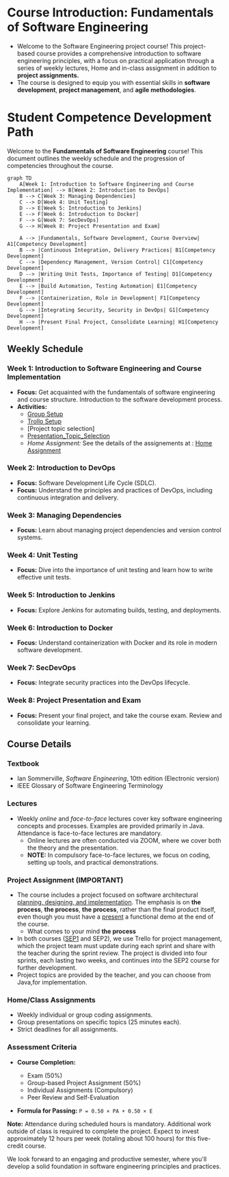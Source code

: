 # Course Introduction: Fundamentals of Software Engineering

- Welcome to the  Software Engineering project course! This project-based course provides a comprehensive introduction to software engineering principles, with a focus on practical application through a series of weekly lectures, Home and in-class assignment in addition to **project assignments.**
- The course is designed to equip you with essential skills in **software development**, **project management**, and **agile methodologies**.

# Student Competence Development Path

Welcome to the **Fundamentals of Software Engineering** course! This document outlines the weekly schedule and the progression of competencies throughout the course.

```mermaid
graph TD
    A[Week 1: Introduction to Software Engineering and Course Implementation] --> B[Week 2: Introduction to DevOps]
    B --> C[Week 3: Managing Dependencies]
    C --> D[Week 4: Unit Testing]
    D --> E[Week 5: Introduction to Jenkins]
    E --> F[Week 6: Introduction to Docker]
    F --> G[Week 7: SecDevOps]
    G --> H[Week 8: Project Presentation and Exam]
    
    A --> |Fundamentals, Software Development, Course Overview| A1[Competency Development]
    B --> |Continuous Integration, Delivery Practices| B1[Competency Development]
    C --> |Dependency Management, Version Control| C1[Competency Development]
    D --> |Writing Unit Tests, Importance of Testing| D1[Competency Development]
    E --> |Build Automation, Testing Automation| E1[Competency Development]
    F --> |Containerization, Role in Development| F1[Competency Development]
    G --> |Integrating Security, Security in DevOps| G1[Competency Development]
    H --> |Present Final Project, Consolidate Learning| H1[Competency Development]
```

## Weekly Schedule

### Week 1: Introduction to Software Engineering and Course Implementation

- **Focus:** Get acquainted with the fundamentals of software engineering and course structure. Introduction to the software development process.
- **Activities:**
    - [Group Setup](https://github.com/ADirin/OTP1_LectureMaterial/blob/main/Week%201/Lecture%20Assignment/Assignment1.md)
    - [Trollo Setup](https://github.com/ADirin/OTP1_LectureMaterial/blob/main/Project_Scrum/Project_Management_Trello/Introduction-To_Trello.md)
    - [Project topic selection]
    - [Presentation_Topic_Selection](https://github.com/ADirin/OTP1_LectureMaterial/blob/main/Lecture_Presentation/Topics.md)
    - *Home Assignment:* See the details of the assignements at : [Home Assignment](https://github.com/ADirin/OTP1_LectureMaterial/tree/main/Week%201/Home%20Assignment)
        

### Week 2: Introduction to DevOps
- **Focus:** Software Development Life Cycle (SDLC).
- **Focus:** Understand the principles and practices of DevOps, including continuous integration and delivery.

### Week 3: Managing Dependencies

- **Focus:** Learn about managing project dependencies and version control systems.

### Week 4: Unit Testing

- **Focus:** Dive into the importance of unit testing and learn how to write effective unit tests.

### Week 5: Introduction to Jenkins

- **Focus:** Explore Jenkins for automating builds, testing, and deployments.

### Week 6: Introduction to Docker

- **Focus:** Understand containerization with Docker and its role in modern software development.

### Week 7: SecDevOps

- **Focus:** Integrate security practices into the DevOps lifecycle.

### Week 8: Project Presentation and Exam

- **Focus:** Present your final project, and take the course exam. Review and consolidate your learning.

## Course Details

### Textbook

- Ian Sommerville, *Software Engineering*, 10th edition (Electronic version)
- IEEE Glossary of Software Engineering Terminology

### Lectures

- Weekly *online* and *face-to-face* lectures cover key software engineering concepts and processes. Examples are provided primarily in Java. Attendance is face-to-face lectures are mandatory.
    - Online lectures are often conducted via ZOOM, where we cover both the theory and the presentation.
    - **NOTE:** In compulsory face-to-face lectures, we focus on coding, setting up tools, and practical demonstrations.     

### Project Assignment (IMPORTANT)

- The course includes a project focused on software architectural [planning, designing, and implementation](https://github.com/ADirin/OTP1_LectureMaterial/tree/main/Project_Scrum). The emphasis is on **the process**, **the process**, **the process**, rather than the final product itself, even though you must have a [present](https://github.com/ADirin/OTP1_LectureMaterial/tree/main/Week%208/presentation) a functional demo at the end of the course.
    - What comes to your mind **the process**
- In both courses ([SEP1](https://github.com/ADirin/OTP1_LectureMaterial/tree/main) and SEP2), we use Trello for project management, which the project team must update during each sprint and share with the teacher during the sprint review. The project is divided into four sprints, each lasting two weeks, and continues into the SEP2 course for further development.
- Project topics are provided by the teacher, and you can choose from Java,for implementation.

### Home/Class Assignments

- Weekly individual or group coding assignments.
- Group presentations on specific topics (25 minutes each).
- Strict deadlines for all assignments.

### Assessment Criteria

- **Course Completion:**
  - Exam (50%)
  - Group-based Project Assignment (50%)
  - Individual Assignments (Compulsory)
  - Peer Review and Self-Evaluation

- **Formula for Passing:** `P = 0.50 × PA + 0.50 × E`

**Note:** Attendance during scheduled hours is mandatory. Additional work outside of class is required to complete the project. Expect to invest approximately 12 hours per week (totaling about 100 hours) for this five-credit course.

We look forward to an engaging and productive semester, where you'll develop a solid foundation in software engineering principles and practices.
